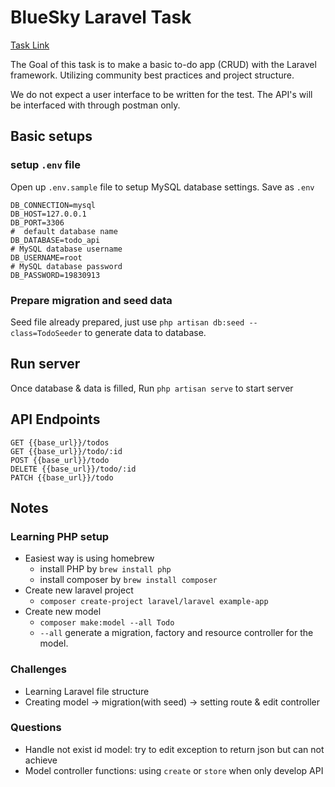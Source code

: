 # BlueSky Laravel Task

[Task Link](https://documenter.getpostman.com/view/18495204/UVysyGMq)

The Goal of this task is to make a basic to-do app (CRUD) with the Laravel framework. Utilizing community best practices and project structure.

We do not expect a user interface to be written for the test. The API's will be interfaced with through postman only.

## Basic setups

### setup `.env` file

Open up `.env.sample` file to setup MySQL database settings. Save as `.env`

```env
DB_CONNECTION=mysql
DB_HOST=127.0.0.1
DB_PORT=3306
#  default database name
DB_DATABASE=todo_api
# MySQL database username
DB_USERNAME=root
# MySQL database password
DB_PASSWORD=19830913
```

### Prepare migration and seed data

Seed file already prepared, just use `php artisan db:seed --class=TodoSeeder` to generate data to database.

## Run server

Once database & data is filled, Run `php artisan serve` to start server

## API Endpoints

    GET {{base_url}}/todos
    GET {{base_url}}/todo/:id
    POST {{base_url}}/todo
    DELETE {{base_url}}/todo/:id
    PATCH {{base_url}}/todo

## Notes

### Learning PHP setup

-   Easiest way is using homebrew
    -   install PHP by `brew install php`
    -   install composer by `brew install composer`
-   Create new laravel project
    -   `composer create-project laravel/laravel example-app`
-   Create new model
    -   `composer make:model --all Todo`
    -   `--all` generate a migration, factory and resource controller for the model.

### Challenges

-   Learning Laravel file structure
-   Creating model -> migration(with seed) -> setting route & edit controller

### Questions

-   Handle not exist id model: try to edit exception to return json but can not achieve
-   Model controller functions: using `create` or `store` when only develop API
